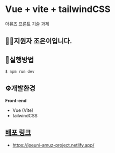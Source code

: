 # Vue + vite + tailwindCSS
아뮤즈 프론트 기술 과제 

## 🙋‍♀️지원자 조은이입니다.

## 📌실행방법
`$ npm run dev`

## ⚙️개발환경
**Front-end**
- Vue (Vite)
- tailwindCSS

## [배포 링크](https://joeuni-amuz-project.netlify.app/)
- https://joeuni-amuz-project.netlify.app/

